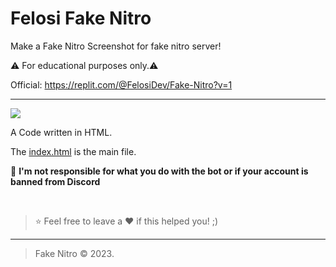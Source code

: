 # Felosi Fake Nitro
Make a Fake Nitro Screenshot for fake nitro server!

⚠️ For educational purposes only.⚠️

Official: https://replit.com/@FelosiDev/Fake-Nitro?v=1

----

![](https://cdn.discordapp.com/attachments/1117800455909691515/1119105039491932171/standard.gif)

A Code written in HTML.

The [index.html](https://replit.com/@FelosiDev/Fake-Nitro#index.html) is the main file.


🔰 **I'm not responsible for what you do with the bot or if your account is banned from Discord**


</br>

> ⭐ Feel free to leave a ❤️ if this helped you! ;)

----

> Fake Nitro © 2023.

